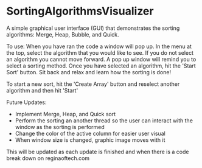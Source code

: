 # SortingAlgorithmsVisualizer

A simple graphical user interface (GUI) that demonstrates the sorting algorithms: Merge, Heap, Bubble, and Quick. 

To use: When you have ran the code a window will pop up. In the menu at the top, select the algorithm that you would like to see. If you do not select an algorithm you cannot move forward. A pop up window will remind you to select a sorting method. Once you have selected an algorithm, hit the 'Start Sort' button. Sit back and relax and learn how the sorting is done!

To start a new sort, hit the 'Create Array' button and reselect another algorithm and then hit 'Start'

Future Updates:
- Implement Merge, Heap, and Quick sort
- Perform the sorting an another thread so the user can interact with the window as the sorting is performed
- Change the color of the active column for easier user visual
- When window size is changed, graphic image moves with it

This will be updated as each update is finished and when there is a code break down on reginaoftech.com
